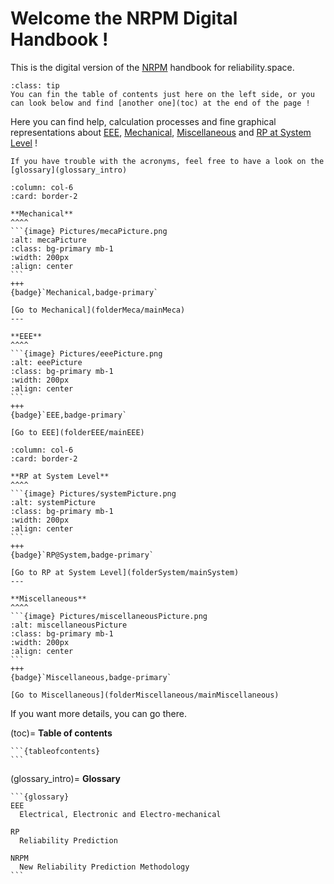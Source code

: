 # Welcome the NRPM Digital Handbook !

This is the digital version of the [NRPM](nrpm_definition) handbook for reliability.space.

```{admonition} TIPS
:class: tip
You can fin the table of contents just here on the left side, or you can look below and find [another one](toc) at the end of the page ! 
```

Here you can find help, calculation processes and fine graphical representations about [EEE](folderEEE/mainEEE), [Mechanical](folderMeca/mainMeca), [Miscellaneous](folderMiscellaneous/mainMiscellaneous) and [RP at System Level](folderSystem/mainSystem) !

```{note}
If you have trouble with the acronyms, feel free to have a look on the [glossary](glossary_intro)
```

````{panels}
:column: col-6
:card: border-2

**Mechanical**
^^^^
```{image} Pictures/mecaPicture.png
:alt: mecaPicture
:class: bg-primary mb-1
:width: 200px
:align: center
```
+++
{badge}`Mechanical,badge-primary`

[Go to Mechanical](folderMeca/mainMeca)
---

**EEE**
^^^^
```{image} Pictures/eeePicture.png
:alt: eeePicture
:class: bg-primary mb-1
:width: 200px
:align: center
```
+++
{badge}`EEE,badge-primary`

[Go to EEE](folderEEE/mainEEE)
````


````{panels}
:column: col-6
:card: border-2

**RP at System Level**
^^^^
```{image} Pictures/systemPicture.png
:alt: systemPicture
:class: bg-primary mb-1
:width: 200px
:align: center
```
+++
{badge}`RP@System,badge-primary`

[Go to RP at System Level](folderSystem/mainSystem)
---

**Miscellaneous**
^^^^
```{image} Pictures/miscellaneousPicture.png
:alt: miscellaneousPicture
:class: bg-primary mb-1
:width: 200px
:align: center
```
+++
{badge}`Miscellaneous,badge-primary`

[Go to Miscellaneous](folderMiscellaneous/mainMiscellaneous)

````

If you want more details, you can go there.

(toc)=
**Table of contents**

````{dropdown} Click to show the table of contents
```{tableofcontents}
```
````

(glossary_intro)=
**Glossary**

````{dropdown} Click to show the glossary
```{glossary}
EEE
  Electrical, Electronic and Electro-mechanical

RP
  Reliability Prediction
  
NRPM
  New Reliability Prediction Methodology
```
````